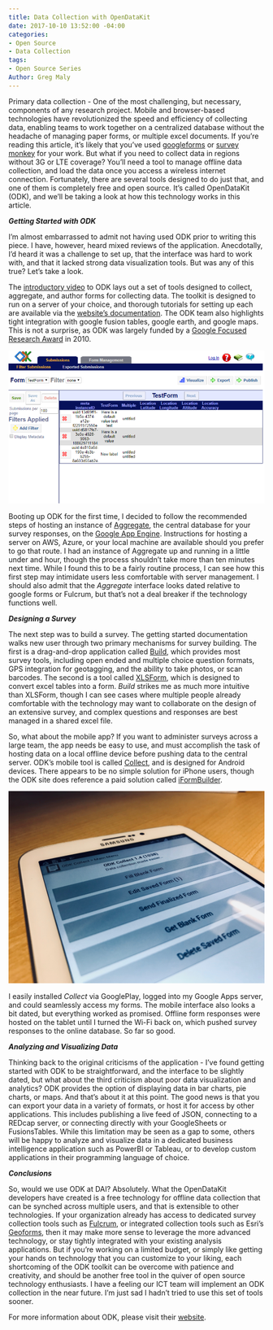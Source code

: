 ```yaml
---
title: Data Collection with OpenDataKit
date: 2017-10-10 13:52:00 -04:00
categories:
- Open Source
- Data Collection
tags:
- Open Source Series
Author: Greg Maly
---
```


Primary data collection - One of the most challenging, but necessary, components of any research project. Mobile and browser-based technologies have revolutionized the speed and efficiency of collecting data, enabling teams to work together on a centralized database without the headache of managing paper forms, or multiple excel documents. If you’re reading this article, it’s likely that you’ve used [googleforms](https://www.google.com/forms/about/) or [survey monkey](https://www.surveymonkey.com/) for your work. But what if you need to collect data in regions without 3G or LTE coverage? You’ll need a tool to manage offline data collection, and load the data once you access a wireless internet connection. Fortunately, there are several tools designed to do just that, and one of them is completely free and open source. It’s called OpenDataKit (ODK), and we’ll be taking a look at how this technology works in this article.

***Getting Started with ODK***

I’m almost embarrassed to admit not having used ODK prior to writing this piece. I have, however, heard mixed reviews of the application. Anecdotally, I’d heard it was a challenge to set up, that the interface was hard to work with, and that it lacked strong data visualization tools. But was any of this true? Let’s take a look.

The [introductory video](https://www.youtube.com/watch?v=HqqUdfz9Uyc) to ODK lays out a set of tools designed to collect, aggregate, and author forms for collecting data. The toolkit is designed to run on a server of your choice, and thorough tutorials for setting up each are available via the [website’s documentation](http://docs.opendatakit.org/). The ODK team also highlights tight integration with google fusion tables, google earth, and google maps. This is not a surprise, as ODK was largely funded by a [Google Focused Research Award](https://research.googleblog.com/2010/02/announcing-googles-focused-research.html) in 2010.

![ODK Aggregate.PNG](/uploads/ODK%20Aggregate.PNG)

Booting up ODK for the first time, I decided to follow the recommended steps of hosting an instance of [Aggregate](https://opendatakit.org/use/aggregate/), the central database for your survey responses, on the [Google App Engine](https://cloud.google.com/appengine/). Instructions for hosting a server on AWS, Azure, or your local machine are available should you prefer to go that route. I had an instance of Aggregate up and running in a little under and hour, though the process shouldn’t take more than ten minutes next time. While I found this to be a fairly routine process, I can see how this first step may intimidate users less comfortable with server management. I should also admit that the *Aggregate* interface looks dated relative to google forms or Fulcrum, but that’s not a deal breaker if the technology functions well.

***Designing a Survey***

The next step was to build a survey. The getting started documentation walks new user through two primary mechanisms for survey building. The first is a drag-and-drop application called [Build](https://opendatakit.org/use/build/), which provides most survey tools, including open ended and multiple choice question formats, GPS integration for geotagging, and the ability to take photos, or scan barcodes. The second is a tool called [XLSForm](https://opendatakit.org/use/xlsform/), which is designed to convert excel tables into a form. *Build* strikes me as much more intuitive than XLSForm, though I can see cases where multiple people already comfortable with the technology may want to collaborate on the design of an extensive survey, and complex questions and responses are best managed in a shared excel file.

So, what about the mobile app? If you want to administer surveys across a large team, the app needs be easy to use, and must accomplish the task of hosting data on a local offline device before pushing data to the central server. ODK’s mobile tool is called [Collect](http://docs.opendatakit.org/collect-guide/), and is designed for Android devices. There appears to be no simple solution for iPhone users, though the ODK site does reference a paid solution called [iFormBuilder](https://www.iformbuilder.com/login-redirect/).

![ODK Collect.JPG](/uploads/ODK%20Collect.JPG)

I easily installed *Collect* via GooglePlay, logged into my Google Apps server, and could seamlessly access my forms. The mobile interface also looks a bit dated, but everything worked as promised. Offline form responses were hosted on the tablet until I turned the Wi-Fi back on, which pushed survey responses to the online database. So far so good.

***Analyzing and Visualizing Data***

Thinking back to the original criticisms of the application - I’ve found getting started with ODK to be straightforward, and the interface to be slightly dated, but what about the third criticism about poor data visualization and analytics? ODK provides the option of displaying data in bar charts, pie charts, or maps. And that’s about it at this point. The good news is that you can export your data in a variety of formats, or host it for access by other applications. This includes publishing a live feed of JSON, connecting to a REDcap server, or connecting directly with your GoogleSheets or FusionsTables. While this limitation may be seen as a gap to some, others will be happy to analyze and visualize data in a dedicated business intelligence application such as PowerBI or Tableau, or to develop custom applications in their programming language of choice.

***Conclusions***

So, would we use ODK at DAI? Absolutely. What the OpenDataKit developers have created is a free technology for offline data collection that can be synched across multiple users, and that is extensible to other technologies. If your organization already has access to dedicated survey collection tools such as [Fulcrum](http://www.fulcrumapp.com/), or integrated collection tools such as Esri’s [Geoforms](http://server.arcgis.com/en/portal/latest/use/geoform.htm), then it may make more sense to leverage the more advanced technology, or stay tightly integrated with your existing analysis applications. But if you’re working on a limited budget, or simply like getting your hands on technology that you can customize to your liking, each shortcoming of the ODK toolkit can be overcome with patience and creativity, and should be another free tool in the quiver of open source technology enthusiasts. I have a feeling our ICT team will implement an ODK collection in the near future. I’m just sad I hadn’t tried to use this set of tools sooner.

For more information about ODK, please visit their [website](https://opendatakit.org/use/xlsform/).